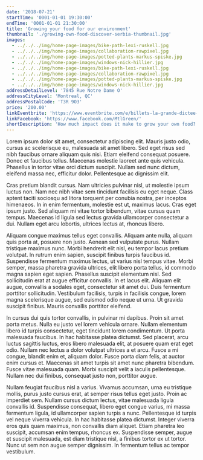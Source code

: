 ```yaml
---
date: '2018-07-21'
startTime: '0001-01-01 19:30:00'
endTime: '0001-01-01 21:30:00'
title: 'Growing your food for our environment'
thumbnail: './growing-own-food-discover-serbia-thumbnail.jpg'
images:
  - ../../../img/home-page-images/bike-path-lexi-ruskell.jpg
  - ../../../img/home-page-images/collaboration-rawpixel.jpg
  - ../../../img/home-page-images/potted-plants-markus-spiske.jpg
  - ../../../img/home-page-images/windows-nick-hillier.jpg
  - ../../../img/home-page-images/bike-path-lexi-ruskell.jpg
  - ../../../img/home-page-images/collaboration-rawpixel.jpg
  - ../../../img/home-page-images/potted-plants-markus-spiske.jpg
  - ../../../img/home-page-images/windows-nick-hillier.jpg
addressDetailLevel: '7845 Rue Notre Dame O'
addressCityLevel: 'Montreal, QC'
addressPostalCode: 'T3R 9O3'
price: '200.00'
linkEventbrite: 'https://www.eventbrite.com/e/billets-la-grande-dictee-spectacle-contes-et-legendes-de-lile-de-la-reunion-49646287382?aff=ehomecard'
linkFacebook: 'https://www.facebook.com/MtlGreen/'
shortDescription: 'How much impact does it make to grow your own food?'
---
```


Lorem ipsum dolor sit amet, consectetur adipiscing elit. Mauris justo odio, cursus ac scelerisque eu, malesuada sit amet libero. Sed eget risus sed nibh faucibus ornare aliquam quis nisi. Etiam eleifend consequat posuere. Donec et faucibus tellus. Maecenas molestie laoreet ante quis vehicula. Phasellus in tortor vitae orci dictum suscipit. Nullam sed nunc dictum, eleifend massa nec, efficitur dolor. Pellentesque ac dignissim elit.

Cras pretium blandit cursus. Nam ultricies pulvinar nisl, ut molestie ipsum luctus non. Nam nec nibh vitae sem tincidunt facilisis eu eget neque. Class aptent taciti sociosqu ad litora torquent per conubia nostra, per inceptos himenaeos. In in enim fermentum, molestie est ut, maximus lacus. Cras eget ipsum justo. Sed aliquam mi vitae tortor bibendum, vitae cursus quam tempus. Maecenas id ligula sed lectus gravida ullamcorper consectetur a dui. Nullam eget arcu lobortis, ultrices lectus at, rhoncus libero.

Aliquam congue maximus tellus eget convallis. Aliquam ante nulla, aliquam quis porta at, posuere non justo. Aenean sed vulputate purus. Nullam tristique maximus nunc. Morbi hendrerit elit nisl, eu tempor lacus pretium volutpat. In rutrum enim sapien, suscipit finibus turpis faucibus id. Suspendisse fermentum maximus lectus, ut varius nisl tempus vitae. Morbi semper, massa pharetra gravida ultrices, elit libero porta tellus, id commodo magna sapien eget sapien. Phasellus suscipit elementum nisl. Sed sollicitudin erat at augue efficitur convallis. In et lacus elit. Aliquam elit augue, convallis a sodales eget, consectetur sit amet dui. Duis fermentum porttitor sollicitudin. Vestibulum facilisis, turpis in facilisis congue, lorem magna scelerisque augue, sed euismod odio neque ut urna. Ut gravida suscipit finibus. Mauris convallis porttitor eleifend.

In cursus dui quis tortor convallis, in pulvinar mi dapibus. Proin sit amet porta metus. Nulla eu justo vel lorem vehicula ornare. Nullam elementum libero id turpis consectetur, eget tincidunt lorem condimentum. Ut porta malesuada faucibus. In hac habitasse platea dictumst. Sed placerat, arcu luctus sagittis luctus, eros libero malesuada elit, at posuere quam erat eget odio. Nullam nec lectus a dolor volutpat ultrices a et arcu. Fusce a mi congue, blandit enim et, aliquam dolor. Fusce porta diam felis, at auctor enim cursus et. Maecenas sit amet turpis sit amet nunc pharetra bibendum. Fusce vitae malesuada quam. Morbi suscipit velit a iaculis pellentesque. Nullam nec dui finibus, consequat justo non, porttitor augue.

Nullam feugiat faucibus nisl a varius. Vivamus accumsan, urna eu tristique mollis, purus justo cursus erat, at semper risus tellus eget justo. Proin ac imperdiet sem. Nullam cursus dictum lectus, vitae malesuada ligula convallis id. Suspendisse consequat, libero eget congue varius, mi massa fermentum ligula, id ullamcorper sapien turpis a nunc. Pellentesque id turpis vel neque viverra vehicula. In hac habitasse platea dictumst. Integer viverra eros quis quam maximus, non convallis diam aliquet. Etiam pharetra leo suscipit, accumsan enim tempus, rhoncus ex. Suspendisse semper, augue et suscipit malesuada, est diam tristique nisl, a finibus tortor ex ut tortor. Nunc ut sem non augue semper dignissim. In fermentum tellus ac tempor vestibulum.
